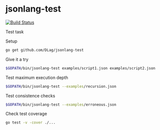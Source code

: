 # jsonlang-test
[![Build Status](https://travis-ci.org/DLag/jsonlang-test.svg?branch=master)](https://travis-ci.org/DLag/jsonlang-test)

Test task

Setup
```bash
go get github.com/DLag/jsonlang-test
```
Give it a try
```bash
$GOPATH/bin/jsonlang-test examples/script1.json examples/script2.json
```
Test maximum execution depth
```bash
$GOPATH/bin/jsonlang-test --examples/recursion.json
```
Test consistence checks
```bash
$GOPATH/bin/jsonlang-test --examples/erroneous.json
```
Check test coverage
```bash
go test -v -cover ./...
```
